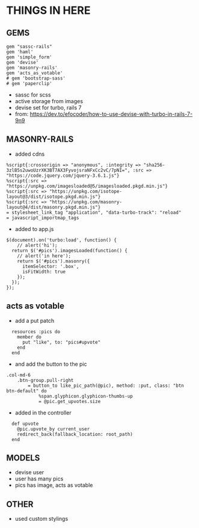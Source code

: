 # THINGS IN HERE

## GEMS

```
gem "sassc-rails"
gem 'haml'
gem 'simple_form'
gem 'devise'
gem 'masonry-rails'
gem 'acts_as_votable'
# gem 'bootstrap-sass'
# gem 'paperclip'
```
- sassc for scss
- active storage from images
- devise set for turbo, rails 7
- from: https://dev.to/efocoder/how-to-use-devise-with-turbo-in-rails-7-9n9

## MASONRY-RAILS
- added cdns
```
%script{:crossorigin => "anonymous", :integrity => "sha256-3zlB5s2uwoUzrXK3BT7AX3FyvojsraNFxCc2vC/7pNI=", :src => "https://code.jquery.com/jquery-3.6.1.js"}
%script{:src => "https://unpkg.com/imagesloaded@5/imagesloaded.pkgd.min.js"}	
%script{:src => "https://unpkg.com/isotope-layout@3/dist/isotope.pkgd.min.js"}
%script{:src => "https://unpkg.com/masonry-layout@4/dist/masonry.pkgd.min.js"}	
= stylesheet_link_tag "application", "data-turbo-track": "reload"
= javascript_importmap_tags
```

- added to app.js

```
$(document).on('turbo:load', function() {
	// alert('hi');
  return $('#pics').imagesLoaded(function() {
  	// alert('in here');
    return $('#pics').masonry({
      itemSelector: '.box',
      isFitWidth: true
    });
  });	
});
```

## acts as votable
- add a put patch

```
  resources :pics do
    member do
      put "like", to: "pics#upvote"
    end
  end
```

- and add the button to the pic

```
.col-md-6
	.btn-group.pull-right
		= button_to like_pic_path(@pic), method: :put, class: "btn btn-default" do
			%span.glyphicon.glyphicon-thumbs-up
			= @pic.get_upvotes.size

```

- added in the controller

```
  def upvote
    @pic.upvote_by current_user
    redirect_back(fallback_location: root_path)
  end

```

## MODELS
- devise user
- user has many pics
- pics has image, acts as votable

## OTHER
- used custom stylings